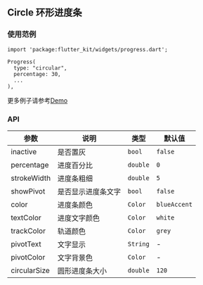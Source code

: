 ## Circle 环形进度条

### 使用范例

```
import 'package:flutter_kit/widgets/progress.dart';

Progress(
  type: "circular",
  percentage: 30,
  ...
),
```

更多例子请参考[Demo](../lib/routes/demoCircle.dart)

### API

| 参数  | 说明  | 类型  | 默认值  |
| ------------ | ------------ | ------------ | ------------ |
| inactive | 是否置灰 | `bool` | `false` |
| percentage | 进度百分比 | `double` | `0` |
| strokeWidth | 进度条粗细 | `double` | `5` |
| showPivot | 是否显示进度条文字 | `bool` | `false` |
| color | 进度条颜色 | `Color` | `blueAccent` |
| textColor | 进度文字颜色 | `Color` | `white` |
| trackColor | 轨道颜色 | `Color` | `grey` |
| pivotText | 文字显示 | `String` | - |
| pivotColor | 文字背景色 | `Color` | - |
| circularSize | 圆形进度条大小 | `double` | `120` |
